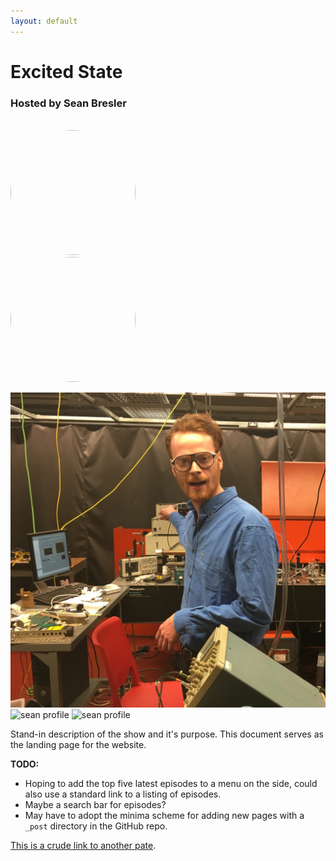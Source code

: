 ```yaml
---
layout: default
---
```


# Excited State
### Hosted by Sean Bresler

<br><img class="centered-and-cropped" width="200" height="200" style="border-radius:50%" src="{{site.profile | relative_url}}" >
<br><img class="centered-and-cropped" width="200" height="200" style="border-radius:50%" src="{{assets/img/sean.jpeg | relative_url}}" >

![sean profile](assets/img/sean.jpeg)
![sean profile]('assets/img/sean.jpeg')
![sean profile]('greenkidneybean.github.io/excited-state/assets/img/sean.jpeg')

Stand-in description of the show and it's purpose.  This document serves as the landing page for the website.  

**TODO:**
* Hoping to add the top five latest episodes to a menu on the side, could also use a standard link to a listing of episodes.  
* Maybe a search bar for episodes?  
* May have to adopt the minima scheme for adding new pages with a `_post` directory in the GitHub repo.

[This is a crude link to another pate](./another-page.html).

